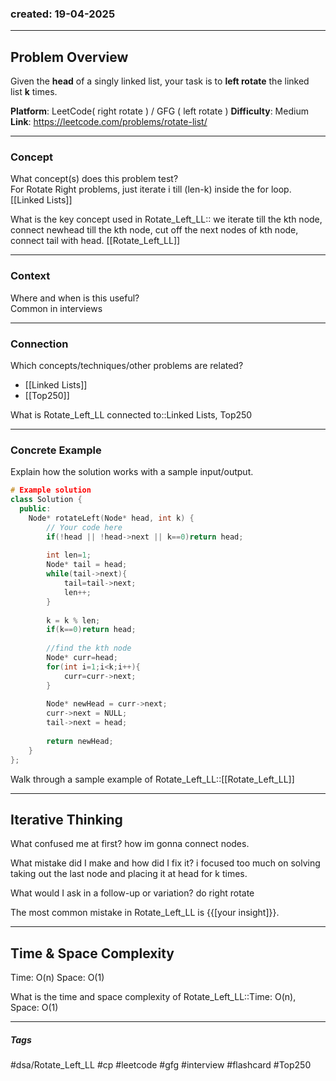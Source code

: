 
### created: 19-04-2025
---
## Problem Overview  
Given the **head** of a singly linked list, your task is to **left rotate** the linked list **k** times.

**Platform**: LeetCode( right rotate ) / GFG ( left rotate )
**Difficulty**:  Medium 
**Link**: https://leetcode.com/problems/rotate-list/

---
### Concept  
What concept(s) does this problem test?  
For Rotate Right problems, just iterate i till (len-k) inside the for loop.
[[Linked Lists]]

What is the key concept used in Rotate_Left_LL:: we iterate till the kth node, connect newhead till the kth node, cut off the next nodes of kth node, connect tail with head. [[Rotate_Left_LL]]

---
### Context  
Where and when is this useful?  
Common in interviews

---
### Connection  
Which concepts/techniques/other problems are related?

- [[Linked Lists]]
- [[Top250]]


What is Rotate_Left_LL connected to::Linked Lists, Top250

---
### Concrete Example  
Explain how the solution works with a sample input/output.

```C++
# Example solution
class Solution {
  public:
    Node* rotateLeft(Node* head, int k) {
        // Your code here
        if(!head || !head->next || k==0)return head;
        
        int len=1;
        Node* tail = head;
        while(tail->next){
            tail=tail->next;
            len++;
        }
        
        k = k % len;
        if(k==0)return head;
        
        //find the kth node
        Node* curr=head;
        for(int i=1;i<k;i++){
            curr=curr->next;
        }
        
        Node* newHead = curr->next;
        curr->next = NULL;
        tail->next = head;
        
        return newHead;
    }
};
```

Walk through a sample example of Rotate_Left_LL::[[Rotate_Left_LL]]


---
## Iterative Thinking

What confused me at first?
how im gonna connect nodes.

What mistake did I make and how did I fix it?
i focused too much on solving taking out the last node and placing it at head for k times.

What would I ask in a follow-up or variation?
do right rotate

The most common mistake in Rotate_Left_LL is {{[your insight]}}.


---
## Time & Space Complexity

Time: O(n)
Space: O(1)

What is the time and space complexity of Rotate_Left_LL::Time: O(n), Space: O(1)


---
##### Tags

#dsa/Rotate_Left_LL #cp #leetcode #gfg #interview #flashcard #Top250

